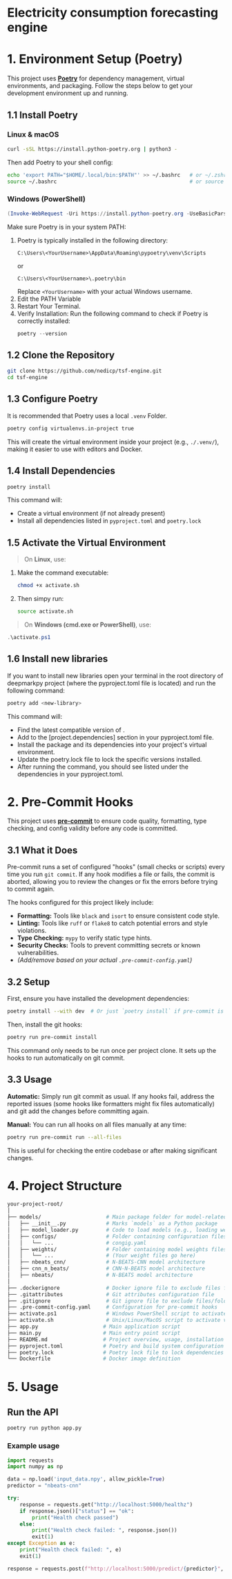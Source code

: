 # **Electricity consumption forecasting engine**

# 1. Environment Setup (Poetry)

This project uses [**Poetry**](https://python-poetry.org/) for dependency management, virtual environments, and packaging. Follow the steps below to get your development environment up and running.

## 1.1 Install Poetry

### Linux & macOS

```bash
curl -sSL https://install.python-poetry.org | python3 -
```

Then add Poetry to your shell config:

```bash
echo 'export PATH="$HOME/.local/bin:$PATH"' >> ~/.bashrc   # or ~/.zshrc
source ~/.bashrc                                           # or source ~/.zshrc
```

### Windows (PowerShell)

```powershell
(Invoke-WebRequest -Uri https://install.python-poetry.org -UseBasicParsing).Content | python -
```

Make sure Poetry is in your system PATH:
  1. Poetry is typically installed in the following directory:
      ```
      C:\Users\<YourUsername>\AppData\Roaming\pypoetry\venv\Scripts
      ```
      or
      ```
      C:\Users\<YourUsername>\.poetry\bin
      ```
      Replace `<YourUsername>` with your actual Windows username.
  2. Edit the PATH Variable
  3. Restart Your Terminal.
  4. Verify Installation:
     Run the following command to check if Poetry is correctly installed:
     ```powershell
     poetry --version
     ```

## 1.2 Clone the Repository

```bash
git clone https://github.com/nedicp/tsf-engine.git
cd tsf-engine
```

## 1.3 Configure Poetry

It is recommended that Poetry uses a local `.venv` Folder.

```bash
poetry config virtualenvs.in-project true
```

This will create the virtual environment inside your project (e.g., `./.venv/`), making it easier to use with editors and Docker.

## 1.4 Install Dependencies

```bash
poetry install
```

This command will:
- Create a virtual environment (if not already present)
- Install all dependencies listed in `pyproject.toml` and `poetry.lock`

## 1.5 Activate the Virtual Environment

> On **Linux**, use:
1. Make the command executable:
   ```bash
   chmod +x activate.sh
   ```
2. Then simpy run:
    ```bash
    source activate.sh
    ```

> On **Windows (cmd.exe or PowerShell)**, use:
```powershell
.\activate.ps1
```

## 1.6 Install new libraries

If you want to install new libraries open your terminal in the root directory of deepmarkpy project (where the pyproject.toml file is located) and run the following command:

```bash
poetry add <new-library>
```

This command will:

- Find the latest compatible version of <new-library>.
- Add <new-library> to the [project.dependencies] section in your pyproject.toml file.
- Install the package and its dependencies into your project's virtual environment.
- Update the poetry.lock file to lock the specific versions installed.
- After running the command, you should see <new-library> listed under the dependencies in your pyproject.toml.


# 2. Pre-Commit Hooks

This project uses [**pre-commit**](https://pre-commit.com) to ensure code quality, formatting, type checking, and config validity before any code is committed.

## 3.1 What it Does

Pre-commit runs a set of configured "hooks" (small checks or scripts) every time you run `git commit`. If any hook modifies a file or fails, the commit is aborted, allowing you to review the changes or fix the errors before trying to commit again.

The hooks configured for this project likely include:
- **Formatting:** Tools like `black` and `isort` to ensure consistent code style.
- **Linting:** Tools like `ruff` or `flake8` to catch potential errors and style violations.
- **Type Checking:** `mypy` to verify static type hints.
- **Security Checks:** Tools to prevent committing secrets or known vulnerabilities.
- *(Add/remove based on your actual `.pre-commit-config.yaml`)*

## 3.2 Setup

First, ensure you have installed the development dependencies:

```bash
poetry install --with dev  # Or just `poetry install` if pre-commit is a main dependency
```

Then, install the git hooks:

```bash
poetry run pre-commit install
```

This command only needs to be run once per project clone. It sets up the hooks to run automatically on git commit.

## 3.3 Usage

**Automatic:** Simply run git commit as usual. If any hooks fail, address the reported issues (some hooks like formatters might fix files automatically) and git add the changes before committing again.

**Manual:** You can run all hooks on all files manually at any time:

```bash
poetry run pre-commit run --all-files
```

This is useful for checking the entire codebase or after making significant changes.

# 4. Project Structure

```bash
your-project-root/
│
├── models/                     # Main package folder for model-related code
│   ├── __init__.py             # Marks `models` as a Python package
│   ├── model_loader.py         # Code to load models (e.g., loading weights, architecture)
│   ├── configs/                # Folder containing configuration files
│   │   └── ...                 # congig.yaml
│   ├── weights/                # Folder containing model weights files
│   │   └── ...                 # (Your weight files go here)
│   ├── nbeats_cnn/             # N-BEATS-CNN model architecture
│   ├── cnn_n_beats/            # CNN-N-BEATS model architecture
│   ├── nbeats/                 # N-BEATS model architecture
│
├── .dockerignore               # Docker ignore file to exclude files from Docker build
├── .gitattributes              # Git attributes configuration file
├── .gitignore                  # Git ignore file to exclude files/folders from git
├── .pre-commit-config.yaml     # Configuration for pre-commit hooks
├── activate.ps1                # Windows PowerShell script to activate virtualenv
├── activate.sh                 # Unix/Linux/MacOS script to activate virtualenv
├── app.py                     # Main application script
├── main.py                    # Main entry point script
├── README.md                  # Project overview, usage, installation instructions
├── pyproject.toml             # Poetry and build system configuration
├── poetry.lock                # Poetry lock file to lock dependencies versions
└── Dockerfile                 # Docker image definition
```

# 5. Usage
## Run the API
```python
poetry run python app.py
```

### Example usage
```python
import requests
import numpy as np

data = np.load('input_data.npy', allow_pickle=True)
predictor = "nbeats-cnn"

try:
    response = requests.get("http://localhost:5000/healthz")
    if response.json()["status"] == "ok":
        print("Health check passed")
    else:
        print("Health check failed: ", response.json())
        exit(1)
except Exception as e:
    print("Health check failed: ", e)
    exit(1)

response = requests.post(f"http://localhost:5000/predict/{predictor}", json={"data": data.tolist()})
```

